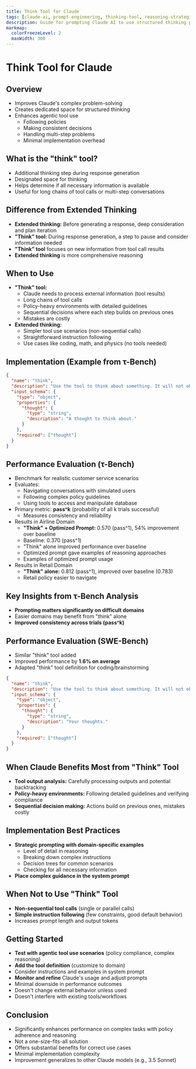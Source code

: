 ```yaml
---
title: Think Tool for Claude
tags: [claude-ai, prompt-engineering, thinking-tool, reasoning-strategies, ai-techniques, structured-thinking, decision-making]
description: Guide for prompting Claude AI to use structured thinking processes for complex problem-solving and reasoning.
markmap:
  colorFreezeLevel: 2
  maxWidth: 300
---
```


# Think Tool for Claude

## Overview
- Improves Claude's complex problem-solving
- Creates dedicated space for structured thinking
- Enhances agentic tool use
  - Following policies
  - Making consistent decisions
  - Handling multi-step problems
  - Minimal implementation overhead

## What is the "think" tool?
- Additional thinking step during response generation
- Designated space for thinking
- Helps determine if all necessary information is available
- Useful for long chains of tool calls or multi-step conversations

## Difference from Extended Thinking
- **Extended thinking:** Before generating a response, deep consideration and plan iteration
- **"Think" tool:** During response generation, a step to pause and consider information needed
- **"Think" tool** focuses on new information from tool call results
- **Extended thinking** is more comprehensive reasoning

## When to Use
- **"Think" tool:**
  - Claude needs to process external information (tool results)
  - Long chains of tool calls
  - Policy-heavy environments with detailed guidelines
  - Sequential decisions where each step builds on previous ones
  - Mistakes are costly
- **Extended thinking:**
  - Simpler tool use scenarios (non-sequential calls)
  - Straightforward instruction following
  - Use cases like coding, math, and physics (no tools needed)

## Implementation (Example from τ-Bench)
```json
{
  "name": "think",
  "description": "Use the tool to think about something. It will not obtain new information or change the database, but just append the thought to the log. Use it when complex reasoning or some cache memory is needed.",
  "input_schema": {
    "type": "object",
    "properties": {
      "thought": {
        "type": "string",
        "description": "A thought to think about."
      }
    },
    "required": ["thought"]
  }
}
```

## Performance Evaluation (τ-Bench)
- Benchmark for realistic customer service scenarios
- Evaluates:
  - Navigating conversations with simulated users
  - Following complex policy guidelines
  - Using tools to access and manipulate database
- Primary metric: **pass^k** (probability of all k trials successful)
  - Measures consistency and reliability
- Results in Airline Domain
  - **"Think" + Optimized Prompt:** 0.570 (pass^1), 54% improvement over baseline
  - Baseline: 0.370 (pass^1)
  - "Think" alone improved performance over baseline
  - Optimized prompt gave examples of reasoning approaches
  - Examples of optimized prompt usage
- Results in Retail Domain
  - **"Think" alone:** 0.812 (pass^1), improved over baseline (0.783)
  - Retail policy easier to navigate

## Key Insights from τ-Bench Analysis
- **Prompting matters significantly on difficult domains**
- Easier domains may benefit from "think" alone
- **Improved consistency across trials (pass^k)**

## Performance Evaluation (SWE-Bench)
- Similar "think" tool added
- Improved performance by **1.6% on average**
- Adapted "think" tool definition for coding/brainstorming
```json
{
  "name": "think",
  "description": "Use the tool to think about something. It will not obtain new information or make any changes to the repository, but just log the thought. Use it when complex reasoning or brainstorming is needed. For example, if you explore the repo and discover the source of a bug, call this tool to brainstorm several unique ways of fixing the bug, and assess which change(s) are likely to be simplest and most effective. Alternatively, if you receive some test results, call this tool to brainstorm ways to fix the failing tests.",
  "input_schema": {
    "type": "object",
    "properties": {
      "thought": {
        "type": "string",
        "description": "Your thoughts."
      }
    },
    "required": ["thought"]
  }
}
```

## When Claude Benefits Most from "Think" Tool
- **Tool output analysis:** Carefully processing outputs and potential backtracking
- **Policy-heavy environments:** Following detailed guidelines and verifying compliance
- **Sequential decision making:** Actions build on previous ones, mistakes costly

## Implementation Best Practices
- **Strategic prompting with domain-specific examples**
  - Level of detail in reasoning
  - Breaking down complex instructions
  - Decision trees for common scenarios
  - Checking for all necessary information
- **Place complex guidance in the system prompt**

## When Not to Use "Think" Tool
- **Non-sequential tool calls** (single or parallel calls)
- **Simple instruction following** (few constraints, good default behavior)
- Increases prompt length and output tokens

## Getting Started
- **Test with agentic tool use scenarios** (policy compliance, complex reasoning)
- **Add the tool definition** (customize to domain)
- Consider instructions and examples in system prompt
- **Monitor and refine** Claude's usage and adjust prompts
- Minimal downside in performance outcomes
- Doesn't change external behavior unless used
- Doesn't interfere with existing tools/workflows

## Conclusion
- Significantly enhances performance on complex tasks with policy adherence and reasoning
- Not a one-size-fits-all solution
- Offers substantial benefits for correct use cases
- Minimal implementation complexity
- Improvement generalizes to other Claude models (e.g., 3.5 Sonnet)